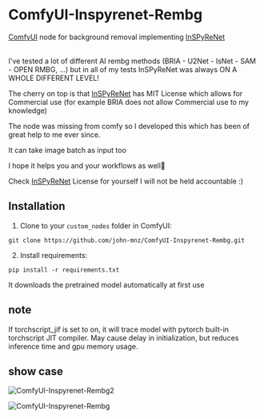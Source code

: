 ﻿# ComfyUI-Inspyrenet-Rembg
[ComfyUI](https://github.com/comfyanonymous/ComfyUI) node for background removal implementing [InSPyReNet](https://github.com/plemeri/InSPyReNet)
</br></br>

I've tested a lot of different AI rembg methods (BRIA - U2Net - IsNet - SAM - OPEN RMBG, ...) but in all of my tests InSPyReNet was always ON A WHOLE DIFFERENT LEVEL!

The cherry on top is that [InSPyReNet](https://github.com/plemeri/InSPyReNet) has MIT License which allows for Commercial use (for example BRIA does not allow Commercial use to my knowledge)


The node was missing from comfy so I developed this which has been of great help to me ever since.

It can take image batch as input too

I hope it helps you and your workflows as well🙂


Check [InSPyReNet](https://github.com/plemeri/InSPyReNet) License for yourself I will not be held accountable :)


## Installation 

1. Clone to your `custom_nodes` folder in ComfyUI:

```
git clone https://github.com/john-mnz/ComfyUI-Inspyrenet-Rembg.git
```

2. Install requirements:

```
pip install -r requirements.txt
```

It downloads the pretrained model automatically at first use

## note 
If torchscript_jif is set to on, it will trace model with pytorch built-in torchscript JIT compiler. May cause delay in initialization, but reduces inference time and gpu memory usage.

## show case 
![ComfyUI-Inspyrenet-Rembg2](https://github.com/user-attachments/assets/f68ec1ae-5c64-4ded-899b-10dfb783d5eb)

![ComfyUI-Inspyrenet-Rembg](https://github.com/user-attachments/assets/e1817609-7645-4d72-b187-0cf5e74cb6c5)
